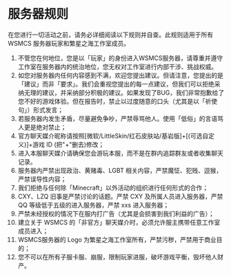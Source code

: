 # 服务器规则

在您进行一切活动之前，请务必详细阅读以下规则并自查。此规则适用于所有 WSMCS 服务器玩家和繁星之海工作室成员。

1. 不管您在何地位，您是以「玩家」的身份进入WSMCS服务器，请尊重并遵守工作室在服务器内的统治地位，您无权对工作室进行内部干涉、挑战权威。
2. 如您对服务器内任何内容感到不满，欢迎您提出建议。但请注意，您提出的是「建议」而非「要求」。我们会重视您提出的每一点建议，但我们可以拒绝采纳无理的建议，并采纳部分积极的建议。如果发现了BUG，我们非常抱歉给了您不好的游戏体验。但在报告时，禁止以过度随意的口头（尤其是以「祈使句」）形式发言；
3. 若服务器内发生矛盾，尽量避免争吵，严禁辱骂他人。使用「低俗」的言语骂人更是绝对禁止；
4. 官方聊天媒介昵称请按照[微软/LittleSkin/红石皮肤站/基岩版]+[(可选自定义)]+游戏 ID (把"+"删去)修改；
5. 进入本服聊天媒介请确保您会游玩本服，而不是在群内追踪群友或者收集聊天记录。
6. 服务器内严禁出现政治、黄赌毒、LGBT 相关内容，严禁魔怔、犯贱、逗猴，严禁误导性内容；
7. 我们拒绝与任何除「Minecraft」以外活动的组织进行任何形式的合作；
8. CXY、LZQ 旧事是严禁讨论的话题。严禁 CXY 及所属人员进入服务器，严禁 QQ 等级低于五级的进入服务器，严禁 xxs 进入服务器；
9. 严禁未经授权的情况下在服内打广告（尤其是会损害到我们利益的广告）；
10. 建立关于 WSMCS 的「非官方」聊天媒介时，必须允许服主携带任意工作室成员进入；
11. WSMCS服务器的 Logo 为繁星之海工作室所有，严禁污秽，严禁用于商业目的；
12. 您不可以在所有子服卡服、崩服，限制玩家进服，破坏游戏平衡，毁坏他人财产。